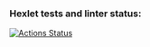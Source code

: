 ### Hexlet tests and linter status:
[![Actions Status](https://github.com/Sneck1995/python-project-49/workflows/hexlet-check/badge.svg)](https://github.com/Sneck1995/python-project-49/actions)